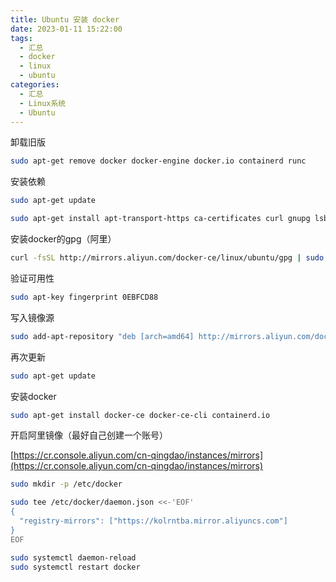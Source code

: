 ```yaml
---
title: Ubuntu 安装 docker
date: 2023-01-11 15:22:00
tags:
  - 汇总
  - docker
  - linux
  - ubuntu
categories:
  - 汇总
  - Linux系统
  - Ubuntu
---
```


卸载旧版
```bash
sudo apt-get remove docker docker-engine docker.io containerd runc
```

安装依赖
```bash
sudo apt-get update

sudo apt-get install apt-transport-https ca-certificates curl gnupg lsb-release
```

安装docker的gpg（阿里）
```bash
curl -fsSL http://mirrors.aliyun.com/docker-ce/linux/ubuntu/gpg | sudo apt-key add -
```

验证可用性
```bash
sudo apt-key fingerprint 0EBFCD88
```

写入镜像源
```bash
sudo add-apt-repository "deb [arch=amd64] http://mirrors.aliyun.com/docker-ce/linux/ubuntu $(lsb_release -cs) stable"
```

再次更新
```bash
sudo apt-get update
```

安装docker
```bash
sudo apt-get install docker-ce docker-ce-cli containerd.io
```

开启阿里镜像（最好自己创建一个账号）

[https://cr.console.aliyun.com/cn-qingdao/instances/mirrors](https://cr.console.aliyun.com/cn-qingdao/instances/mirrors)

```bash
sudo mkdir -p /etc/docker

sudo tee /etc/docker/daemon.json <<-'EOF'
{
  "registry-mirrors": ["https://kolrntba.mirror.aliyuncs.com"]
}
EOF

sudo systemctl daemon-reload
sudo systemctl restart docker
```